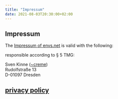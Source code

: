 ```yaml
---
title: "Impressum"
date: 2021-08-03T20:30:00+02:00
---
```


## Impressum

The [Impressum of envs.net](https://envs.net/impressum) is valid with the following:

responsible according to § 5 TMG:

Sven Kinne ([~creme](https://envs.net/~creme/))<br />
Rudolfstraße 13<br />
D-01097 Dresden

## [privacy policy](https://envs.net/privacy-policy/)
